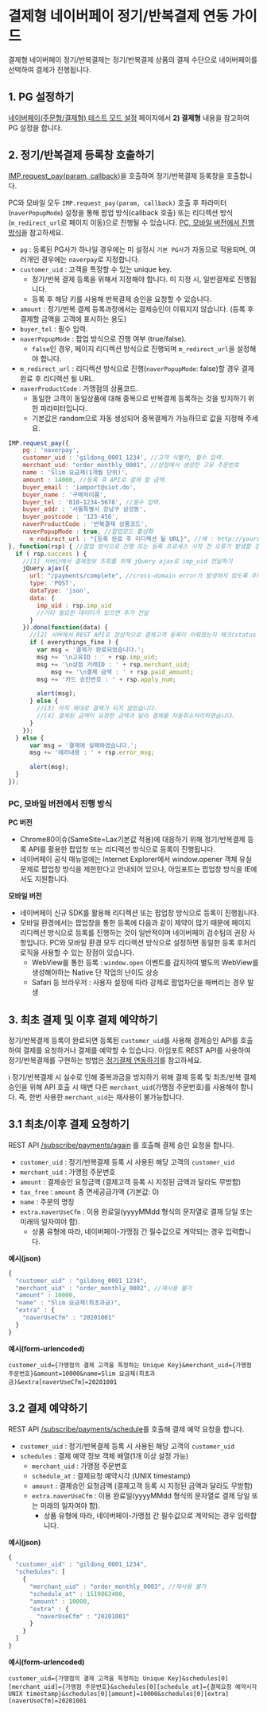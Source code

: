 # 결제형 네이버페이 정기/반복결제 연동 가이드

결제형 네이버페이 정기/반복결제는 정기/반복결제 상품의 결제 수단으로 네이버페이를 선택하여 결제가 진행됩니다.

## 1. PG 설정하기

<a href="https://guide.iamport.kr/485c6da8-01d7-4900-bc05-76005e5477ba" target="_blank">네이버페이(주문형/결제형) 테스트 모드 설정</a> 페이지에서 **2) 결제형** 내용을 참고하여 PG 설정을 합니다.


## 2. 정기/반복결제 등록창 호출하기

[IMP.request_pay(param, callback)](https://docs.iamport.kr/sdk/javascript-sdk#request_pay)을 호출하여 정기/반복결제 등록창을 호출합니다.  

PC와 모바일 모두 `IMP.request_pay(param, callback)` 호출 후 파라미터(`naverPopupMode`) 설정을 통해 팝업 방식(callback 호출) 또는 리디렉션 방식(`m_redirect_url`로 페이지 이동)으로 진행될 수 있습니다. [PC, 모바일 버전에서 진행 방식](#method)을 참고하세요.  

- `pg` : 등록된 PG사가 하나일 경우에는 미 설정시 `기본 PG사`가 자동으로 적용되며, 여러개인 경우에는 `naverpay`로 지정합니다.
- `customer_uid` : 고객을 특정할 수 있는 unique key. 
	- 정기/반복 결제 등록을 위해서 지정해야 합니다. 미 지정 시, 일반결제로 진행됩니다.
	- 등록 후 해당 키를 사용해 반복결제 승인을 요청할 수 있습니다.
- `amount` : 정기/반복 결제 등록과정에서는 결제승인이 이뤄지지 않습니다. (등록 후 결제할 금액을 고객에 표시하는 용도)
- `buyer_tel` : 필수 입력.
- `naverPopupMode` : 팝업 방식으로 진행 여부 (true/false).
	- `false`인 경우, 페이지 리디렉션 방식으로 진행되며 `m_redirect_url`을 설정해야 합니다.
- `m_redirect_url` : 리디렉션 방식으로 진행(`naverPopupMode`: false)할 경우 결제 완료 후 리디렉션 될 URL. 
- `naverProductCode` : 가맹점의 상품코드.
	- 동일한 고객이 동일상품에 대해 중복으로 반복결제 등록하는 것을 방지하기 위한 파라미터입니다.
	- 기본값은 random으로 자동 생성되어 중복결제가 가능하므로 값을 지정해 주세요.  
  
```javascript
IMP.request_pay({
    pg : 'naverpay',
    customer_uid : 'gildong_0001_1234', //고객 식별키, 필수 입력.
    merchant_uid: "order_monthly_0001", //상점에서 생성한 고유 주문번호
    name : 'Slim 요금제(1개월 단위)',
    amount : 14000, //등록 후 API로 결제 할 금액.
    buyer_email : 'iamport@siot.do',
    buyer_name : '구매자이름',
    buyer_tel : '010-1234-5678', //필수 입력.
    buyer_addr : '서울특별시 강남구 삼성동',
    buyer_postcode : '123-456',
    naverProductCode : '반복결제 상품코드',
    naverPopupMode : true, //팝업모드 활성화
	  m_redirect_url : "{등록 완료 후 리디렉션 될 URL}", //예 : http://yourservice.com/payments/complete
}, function(rsp) { //팝업 방식으로 진행 또는 등록 프로세스 시작 전 오류가 발생할 경우 호출되는 callback
  if ( rsp.success ) {
    //[1] 서버단에서 결제정보 조회를 위해 jQuery ajax로 imp_uid 전달하기
    jQuery.ajax({
      url: "/payments/complete", //cross-domain error가 발생하지 않도록 주의해주세요
      type: 'POST',
      dataType: 'json',
      data: {
        imp_uid : rsp.imp_uid
        //기타 필요한 데이터가 있으면 추가 전달
      }
    }).done(function(data) {
      //[2] 서버에서 REST API로 정상적으로 결제고객 등록이 이뤄졌는지 체크(status : paid 이면 등록 성공을 의미)
      if ( everythings_fine ) {
        var msg = '결제가 완료되었습니다.';
        msg += '\n고유ID : ' + rsp.imp_uid;
        msg += '\n상점 거래ID : ' + rsp.merchant_uid;
   			msg += '\n결제 금액 : ' + rsp.paid_amount;
        msg += '카드 승인번호 : ' + rsp.apply_num;

        alert(msg);
      } else {
        //[3] 아직 제대로 결제가 되지 않았습니다.
        //[4] 결제된 금액이 요청한 금액과 달라 결제를 자동취소처리하였습니다.
      }
    });
  } else {
      var msg = '결제에 실패하였습니다.';
      msg += '에러내용 : ' + rsp.error_msg;

      alert(msg);
  }
});
```
### PC, 모바일 버전에서 진행 방식<a id="method"></a>

**PC 버전**
- Chrome80이슈(SameSite=Lax기본값 적용)에 대응하기 위해 정기/반복결제 등록 API를 활용한 팝업창 또는 리디렉션 방식으로 등록이 진행됩니다. 
- 네이버페이 공식 매뉴얼에는 Internet Explorer에서 window.opener 객체 유실 문제로 팝업창 방식을 제한한다고 안내되어 있으나, 아임포트는 팝업창 방식을 IE에서도 지원합니다.  

**모바일 버전**
- 네이버페이 신규 SDK를 활용해 리디렉션 또는 팝업창 방식으로 등록이 진행됩니다.
- 모바일 환경에서는 팝업창을 통한 등록에 다음과 같이 제약이 많기 때문에 페이지 리디렉션 방식으로 등록를 진행하는 것이 일반적이며 네이버페이 검수팀의 권장 사항입니다. PC와 모바일 환경 모두 리디렉션 방식으로 설정하면 동일한 등록 후처리 로직을 사용할 수 있는 장점이 있습니다.  
	- WebView를 통한 등록 : `window.open` 이벤트를 감지하여 별도의 WebView를 생성해야하는 Native 단 작업의 난이도 상승
	- Safari 등 브라우저 : 사용자 설정에 따라 강제로 팝업차단을 해버리는 경우 발생


## 3. 최초 결제 및 이후 결제 예약하기   

정기/반복결제 등록이 완료되면 등록된 `customer_uid`를 사용해 결제승인 API를 호출하여 결제를 요청하거나 결제를 예약할 수 있습니다. 아임포트 REST API를 사용하여 정기/반복결제를 구현하는 방법은 [정기결제 연동하기](https://docs.iamport.kr/implementation/subscription)를 참고하세요.  

ℹ️ 정기/반복결제 시 실수로 인해 중복과금을 방지하기 위해 결제 등록 및 최초/반복 결제 승인을 위해 API 호출 시 매번 다른 `merchant_uid`(가맹점 주문번호)를 사용해야 합니다. 즉, 한번 사용한 `merchant_uid`는 재사용이 불가능합니다.  
 
## 3.1 최초/이후 결제 요청하기

REST API [/subscribe/payments/again](https://api.iamport.kr/#!/subscribe/again) 를 호출해 결제 승인 요청을 합니다.

- `customer_uid` : 정기/반복결제 등록 시 사용된 해당 고객의 `customer_uid`
- `merchant_uid` : 가맹점 주문번호
- `amount` : 결제승인 요청금액 (결제고객 등록 시 지정된 금액과 달라도 무방함)
- `tax_free` : `amount` 중 면세공급가액 (기본값: 0)
- `name` : 주문의 명칭
- `extra.naverUseCfm` : 이용 완료일(yyyyMMdd 형식의 문자열로 결제 당일 또는 미래의 일자여야 함).
	-   상품 유형에 따라, 네이버페이-가맹점 간 필수값으로 계약되는 경우 입력합니다. 

**예시(json)**
```javascript
{
  "customer_uid" : "gildong_0001_1234",
  "merchant_uid" : "order_monthly_0002", //재사용 불가
  "amount" : 10000,
  "name" : "Slim 요금제(최초과금)",
  "extra" : {
    "naverUseCfm" : "20201001"
  }
}
```

**예시(form-urlencoded)**
```
customer_uid={가맹점의 결제 고객을 특정하는 Unique Key}&merchant_uid={가맹점 주문번호}&amount=10000&name=Slim 요금제(최초과금)&extra[naverUseCfm]=20201001
```

## 3.2 결제 예약하기

REST API [/subscribe/payments/schedule](https://api.iamport.kr/#!/subscribe/schedule)를 호출해 결제 예약 요청을 합니다.

- `customer_uid` : 정기/반복결제 등록 시 사용된 해당 고객의 `customer_uid`
- `schedules` : 결제 예약 정보 객체 배열(1개 이상 설정 가능)
	- `merchant_uid` : 가맹점 주문번호
	- `schedule_at` : 결제요청 예약시각 (UNIX timestamp)
	- `amount` : 결제승인 요청금액 (결제고객 등록 시 지정된 금액과 달라도 무방함)
	- `extra.naverUseCfm` : 이용 완료일(yyyyMMdd 형식의 문자열로 결제 당일 또는 미래의 일자여야 함).
		- 상품 유형에 따라, 네이버페이-가맹점 간 필수값으로 계약되는 경우 입력합니다. 

**예시(json)**
```javascript
{
  "customer_uid" : "gildong_0001_1234",
  "schedules": [
    {
      "merchant_uid" : "order_monthly_0003", //재사용 불가
      "schedule_at" : 1519862400,
      "amount" : 10000,
      "extra" : {
        "naverUseCfm" : "20201001"
      }
    }
  ]
}
```

**예시(form-urlencoded)**
```
customer_uid={가맹점의 결제 고객을 특정하는 Unique Key}&schedules[0][merchant_uid]={가맹점 주문번호}&schedules[0][schedule_at]={결제요청 예약시각 UNIX timestamp}&schedules[0][amount]=10000&schedules[0][extra][naverUseCfm]=20201001
```
